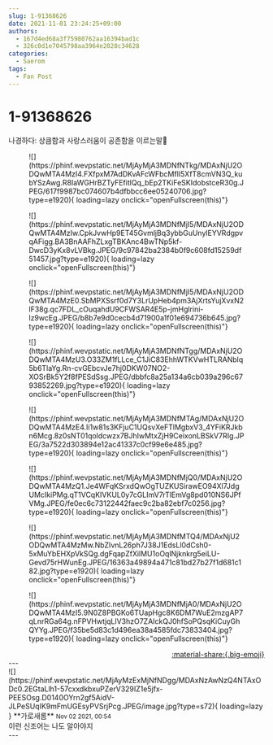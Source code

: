 ```yaml
---
slug: 1-91368626
date: 2021-11-01 23:24:25+09:00
authors:
  - 167d4ed68a3f75980762aa16394bad1c
  - 326c0d1e7045798aa3964e2028c34628
categories:
  - Saerom
tags:
  - Fan Post
---
```


# 1-91368626

<div class="post-container" markdown="1">
<div class="content-container md-sidebar__scrollwrap" markdown="1">

나경하다: 상큼함과 사랑스러움이 공존함을 이르는말💛
<figure markdown="1">
![](https://phinf.wevpstatic.net/MjAyMjA3MDNfNTkg/MDAxNjU2ODQwMTA4MzI4.FXfpxM7AdDKvAFcWFbcMflI5XfT8cmVN3Q_kubYSzAwg.R8IaWGHrBZTyFEfitlQq_bEp2TKiFeSKIdobstceR30g.JPEG/617f9987bc074607b4dfbbcc6ee05240706.jpg?type=e1920){ loading=lazy onclick="openFullscreen(this)"}
</figure>

<figure markdown="1">
![](https://phinf.wevpstatic.net/MjAyMjA3MDNfMjI5/MDAxNjU2ODQwMTA4MzIw.CpkJvwHp9ET45GvmljBq3ybbGuUnylEYVRdgpvqAFigg.BA3BnAAFhZLxgTBKAnc4BwTNp5kf-DwcD3yKx8vLVBkg.JPEG/9c97842ba2384b0f9c608fd15259df51457.jpg?type=e1920){ loading=lazy onclick="openFullscreen(this)"}
</figure>

<figure markdown="1">
![](https://phinf.wevpstatic.net/MjAyMjA3MDNfMjI5/MDAxNjU2ODQwMTA4MzE0.SbMPXSsrf0d7Y3LrUpHeb4pm3AjXrtsYujXvxN2lF38g.qc7FDL_cOuqahdU9CFWSAR4E5p-jmHglrini-lz9wcEg.JPEG/b8b7e9d0cecb4d71900a1f01e694736b645.jpg?type=e1920){ loading=lazy onclick="openFullscreen(this)"}
</figure>

<figure markdown="1">
![](https://phinf.wevpstatic.net/MjAyMjA3MDNfNTgg/MDAxNjU2ODQwMTA4MzU3.O33ZM1fLLce_C1JiC83EhhWTKVwHTLRANblq5b6TlaYg.Rn-cvGEbcvJe7hj0DKW07NO2-XOSrBk5Y2f8fPESdSsg.JPEG/dbbfc8a25a134a6cb039a296c6793852269.jpg?type=e1920){ loading=lazy onclick="openFullscreen(this)"}
</figure>

<figure markdown="1">
![](https://phinf.wevpstatic.net/MjAyMjA3MDNfMTAg/MDAxNjU2ODQwMTA4MzE4.Ii1w81s3KFjuC1UQsvXeFTlMgbxV3_4YFiKRJkbn6Mcg.8z0sNT01qoldcwzx7BJhIwMtxZjH9CeixonLBSkV7RIg.JPEG/3a7522d303894e12ac41337c0cf99e6e485.jpg?type=e1920){ loading=lazy onclick="openFullscreen(this)"}
</figure>

<figure markdown="1">
![](https://phinf.wevpstatic.net/MjAyMjA3MDNfMjQ0/MDAxNjU2ODQwMTA4MzQ1.Je4WFqKSrxdQwOgTUZKUSirawEO94Xl7JdgUMcIkiPMg.qT1VCqKIVKUL0y7cGLImV7rTlEmVg8pd010NS6JPfVMg.JPEG/fe0ec6c73122442faec9c2ba82ebf7c0256.jpg?type=e1920){ loading=lazy onclick="openFullscreen(this)"}
</figure>

<figure markdown="1">
![](https://phinf.wevpstatic.net/MjAyMjA3MDNfMTQ4/MDAxNjU2ODQwMTA4MzMw.NbZIvnL26ph7J38J1EdsLl0dCsh0-5xMuYbEHXpVkSQg.dgFqapZfXilMU1oOqlNjknkrg5eiLU-Gevd75rHWunEg.JPEG/16363a49894a471c81bd27b27f1d681c182.jpg?type=e1920){ loading=lazy onclick="openFullscreen(this)"}
</figure>

<figure markdown="1">
![](https://phinf.wevpstatic.net/MjAyMjA3MDNfMjA0/MDAxNjU2ODQwMTA4MzI5.9N0Z8PBGKo6TUapHgc8K6DM7WuE2mzgAP7qLnrRGa64g.nFPVHwtjqLlV3hzO7ZAIckQJ0hfSoPQsqKiCuyGhQYYg.JPEG/f35be5d83c1d496ea38a4585fdc73833404.jpg?type=e1920){ loading=lazy onclick="openFullscreen(this)"}
</figure>


</div>
</div>

<div style="text-align: right;" markdown="1">
<a href="https://weverse.io/fromis9/fanpost/1-91368626" style="text-align: right;">:material-share:{.big-emoji}</a>
</div>
---

<div class="comments-container md-sidebar__scrollwrap" markdown="1">
<div class="comment" markdown="1">
<div class='id-container' markdown="1">
![](https://phinf.wevpstatic.net/MjAyMzExMjNfNDgg/MDAxNzAwNzQ4NTAxODc0.2EGtaLlh1-57cxxdkbxuPZerV329IZ1e5jfx-PEESOsg.D0140OYrn2gf5AidV-JLPeSUqIK9mFmUGEsyPVSrjPcg.JPEG/image.jpg?type=s72){ loading=lazy }
**<span class="artist">가로새롬</span>** <small>Nov 02 2021, 00:54</small><br>
</div>
<div class='comment-body' markdown="1">
이런 신조어는 나도 알아야지
</div>
</div>
</div>
---
